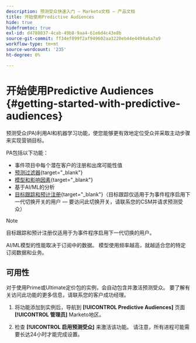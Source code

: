 ```yaml
---
description: 预测受众快速入门 — Marketo文档 — 产品文档
title: 开始使用Predictive Audiences
hide: true
hidefromtoc: true
exl-id: d4780837-4cab-49b8-9aa4-61e6d4c43e8b
source-git-commit: ff34ef099f2af949602aa3220eb44e4494a6a7a9
workflow-type: tm+mt
source-wordcount: '235'
ht-degree: 0%

---
```


# 开始使用Predictive Audiences {#getting-started-with-predictive-audiences}

预测受众(PA)利用AI和机器学习功能，使您能够更有效地定位受众并采取主动步骤来实现营销目标。

PA包括以下功能：

* 事件项目中每个潜在客户的注册和出席可能性值
* [预测过滤器](/help/marketo/product-docs/core-marketo-concepts/predictive-audiences/predictive-filters.md){target=&quot;_blank&quot;}
* [模型和影响因素](/help/marketo/product-docs/core-marketo-concepts/predictive-audiences/models-and-insights.md){target=&quot;_blank&quot;}
* 基于AI/ML的分析
* [目标跟踪和预计注册](/help/marketo/product-docs/core-marketo-concepts/predictive-audiences/understanding-goal-tracking-and-projected-registrations.md){target=&quot;_blank&quot;}（目标跟踪仅适用于为事件程序启用下一代切换开关的用户 — 要访问此切换开关，请联系您的CSM并请求预测受众）

>[!NOTE]
>
>目标跟踪和预计注册仅适用于为事件程序启用下一代切换的用户。

AI/ML模型的性能取决于订阅中的数据。 模型使用频率越高，就越适合您的特定订阅数据和业务。

## 可用性

对于使用Prime或Ultimate定价包的实例，会自动包含并激活预测受众。 要了解有关访问此功能的更多信息，请联系您的客户成功经理。

1. 将功能添加到实例后，导航到 **[!UICONTROL Predictive Audiences]** 页面 **[!UICONTROL 管理员]** Marketo地区。

1. 检查 **[!UICONTROL 启用预测受众]** 来激活该功能。 请注意，所有进程可能需要长达24小时才能完成设置。

